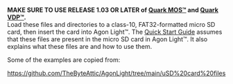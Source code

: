 <b>MAKE SURE TO USE RELEASE 1.03 OR LATER of <a href="https://github.com/breakintoprogram/agon-mos/releases">Quark MOS™</a> and <a href="https://github.com/breakintoprogram/agon-vdp/releases">Quark VDP™</a>.</b><br>
Load these files and directories to a class-10, FAT32-formatted micro SD card, then insert the card into Agon Light™. The <a href="https://github.com/TheByteAttic/AgonLight/blob/main/Agon%20light%20Quick%20Start%20Guide.pdf">Quick Start Guide</a> assumes that these files are present in the micro SD card in Agon Light™. It also explains what these files are and how to use them.

Some of the examples are copied from:

https://github.com/TheByteAttic/AgonLight/tree/main/uSD%20card%20files
